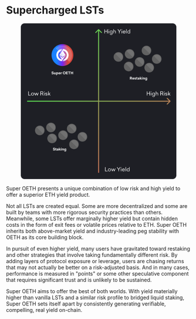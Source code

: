 # Supercharged LSTs

<figure><img src="../../.gitbook/assets/matrix (1).svg" alt=""><figcaption></figcaption></figure>

Super OETH presents a unique combination of low risk and high yield to offer a superior ETH yield product.

Not all LSTs are created equal. Some are more decentralized and some are built by teams with more rigorous security practices than others. Meanwhile, some LSTs offer marginally higher yield but contain hidden costs in the form of exit fees or volatile prices relative to ETH. Super OETH inherits both above-market yield and industry-leading peg stability with OETH as its core building block.

In pursuit of even higher yield, many users have gravitated toward restaking and other strategies that involve taking fundamentally different risk. By adding layers of protocol exposure or leverage, users are  chasing returns that may not actually be better on a risk-adjusted basis. And in many cases, performance is measured in "points" or some other speculative component that requires significant trust and is unlikely to be sustained.

Super OETH aims to offer the best of both worlds. With yield materially higher than vanilla LSTs and a similar risk profile to bridged liquid staking, Super OETH sets itself apart by consistently generating verifiable, compelling, real yield on-chain.
